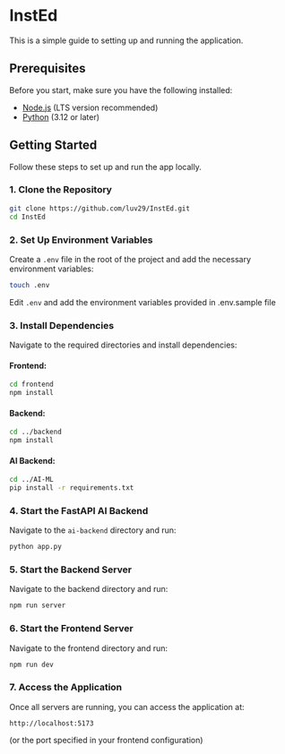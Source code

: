 # InstEd

This is a simple guide to setting up and running the application.

## Prerequisites
Before you start, make sure you have the following installed:
- [Node.js](https://nodejs.org/) (LTS version recommended)
- [Python](https://www.python.org/downloads/) (3.12 or later)

## Getting Started
Follow these steps to set up and run the app locally.

### 1. Clone the Repository
```sh
git clone https://github.com/luv29/InstEd.git
cd InstEd
```

### 2. Set Up Environment Variables
Create a `.env` file in the root of the project and add the necessary environment variables:

```sh
touch .env
```

Edit `.env` and add the environment variables provided in .env.sample file

### 3. Install Dependencies
Navigate to the required directories and install dependencies:

#### Frontend:
```sh
cd frontend
npm install
```

#### Backend:
```sh
cd ../backend
npm install
```

#### AI Backend:
```sh
cd ../AI-ML
pip install -r requirements.txt
```

### 4. Start the FastAPI AI Backend
Navigate to the `ai-backend` directory and run:
```sh
python app.py
```

### 5. Start the Backend Server
Navigate to the backend directory and run:
```sh
npm run server
```

### 6. Start the Frontend Server
Navigate to the frontend directory and run:
```sh
npm run dev
```

### 7. Access the Application
Once all servers are running, you can access the application at:
```
http://localhost:5173
```
(or the port specified in your frontend configuration)
